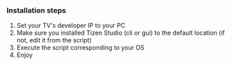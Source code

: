 ### Installation steps
1. Set your TV's developer IP to your PC
2. Make sure you installed Tizen Studio (cli or gui) to the default location (if not, edit it from the script)
3. Execute the script corresponding to your OS
4. Enjoy
